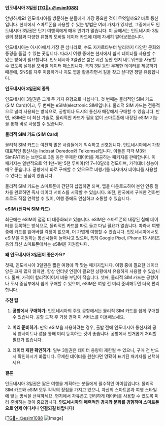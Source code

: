 **인도네시아 3일권 [[TG💪+ @esim1088](https://t.me/s/esim1088)]**

안녕하세요! 인도네시아를 방문하는 분들에게 가장 중요한 것이 무엇일까요? 바로 통신입니다. 현지에서 스마트폰을 사용할 수 있는 방법은 여러 가지가 있지만, 그중에서도 인도네시아 3일권은 단기 여행객에게 매우 인기가 많습니다. 이 글에서는 인도네시아 3일권의 장점과 다양한 유형의 모바일 데이터 카드에 대해 자세히 알아보겠습니다.

인도네시아는 아시아에서 가장 큰 섬나라로, 수도 자카르타부터 발리까지 다양한 문화와 풍경을 즐길 수 있는 곳입니다. 따라서 여행 중에는 현지에서 쉽게 데이터를 사용할 수 있는 방식이 필요합니다. 인도네시아 3일권은 짧은 시간 동안 현지 네트워크를 사용할 수 있도록 설계된 모바일 데이터 패스입니다. 특히 3일 동안 무제한 데이터를 제공하기 때문에, SNS를 자주 이용하거나 지도 앱을 활용하면서 길을 찾고 싶다면 정말 유용합니다.

**인도네시아 3일권의 종류**

인도네시아 3일권은 크게 두 가지 유형으로 나뉩니다. 첫 번째는 물리적인 SIM 카드(SIM Card)이고, 두 번째는 eSIM(electronic SIM)입니다. 물리적 SIM 카드는 전통적으로 널리 사용되는 방식으로, 공항이나 도시의 통신사 매장에서 구매할 수 있습니다. 반면, eSIM은 더 최신 기술로, 물리적인 카드가 필요 없이 스마트폰에 내장된 eSIM 기능을 통해 바로 사용할 수 있습니다.

**물리적 SIM 카드 (SIM Card)**

물리적 SIM 카드는 여전히 많은 사람들에게 익숙하고 선호됩니다. 인도네시아에서 가장 대표적인 통신사는 Indosat Ooredoo와 Telkomsel입니다. 이들은 각각 M3와 SimPATI라는 브랜드로 3일 동안 무제한 데이터를 제공하는 패키지를 판매합니다. 이 패키지는 일반적으로 약 1만~1만 5천 루피아(약 7~10달러) 정도이며, 가격대비 성능이 매우 좋습니다. 공항에서 바로 구매할 수 있으므로 비행기를 타자마자 데이터를 사용할 수 있다는 장점이 있습니다.

물리적 SIM 카드는 스마트폰에 간단히 삽입하면 되며, 앱을 다운로드하여 본인 인증 절차를 완료하면 즉시 데이터 서비스를 시작할 수 있습니다. 또한, 한국에서 구매한 전화번호로도 직접 연락할 수 있어, 여행 중에도 안심하고 소통할 수 있습니다.

**eSIM (전자식 SIM 카드)**

최근에는 eSIM이 점점 더 대중화되고 있습니다. eSIM은 스마트폰의 내장된 칩에 데이터를 등록하는 방식으로, 물리적인 카드를 따로 들고 다닐 필요가 없습니다. 따라서 여행 중에 카드를 잃어버릴 걱정이 없으며, 더 가볍게 여행할 수 있습니다. 인도네시아에서도 eSIM을 지원하는 통신사들이 늘어나고 있으며, 특히 Google Pixel, iPhone 13 시리즈 등의 최신 스마트폰에서는 eSIM을 지원합니다.

**왜 인도네시아 3일권이 좋은가요?**

첫째, 인도네시아 3일권은 짧은 여행에 딱 맞는 패키지입니다. 여행 중에 필요한 데이터 양은 크게 많지 않지만, 항상 인터넷 연결이 필요한 상황에서 유용하게 사용할 수 있습니다. 둘째, 가격이 합리적이어서 비용 부담이 적습니다. 셋째, 물리적 SIM 카드는 공항이나 도시 중심부에서 쉽게 구매할 수 있으며, eSIM은 여행 전 미리 준비해두면 더욱 편리합니다.

**추천 팁**

1. **공항에서 구매하기:** 인도네시아의 주요 공항에서는 물리적 SIM 카드를 쉽게 구매할 수 있습니다. 공항 도착 후 가장 먼저 이 서비스를 이용해보세요.
   
2. **미리 준비하기:** 만약 eSIM을 사용하려는 경우, 출발 전에 인도네시아 통신사의 공식 웹사이트나 앱을 통해 미리 등록하는 것이 좋습니다. 공항에서 번거롭게 처리할 필요가 없습니다.

3. **데이터 제한 확인하기:** 일부 3일권은 데이터 용량이 제한될 수 있으니, 구매 전 반드시 확인하시기 바랍니다. 무제한 데이터를 원한다면 명확히 표기된 패키지를 선택하세요.

**결론**

인도네시아 3일권은 짧은 여행을 계획하는 분들에게 필수적인 아이템입니다. 물리적 SIM 카드와 eSIM 모두 각각의 장점을 가지고 있으니, 자신의 스마트폰과 여행 스타일에 맞는 방식을 선택하세요. 현지에서 자유롭고 편리하게 데이터를 사용할 수 있도록 미리 준비하는 것이 중요합니다. **인도네시아의 매력적인 경치와 문화를 경험하며 스마트폰으로 언제 어디서나 연결되길 바랍니다!**

[[TG💪+ @esim1088](https://t.me/s/esim1088) ![Image](https://i.postimg.cc/Y0z9fWf4/image.png)]